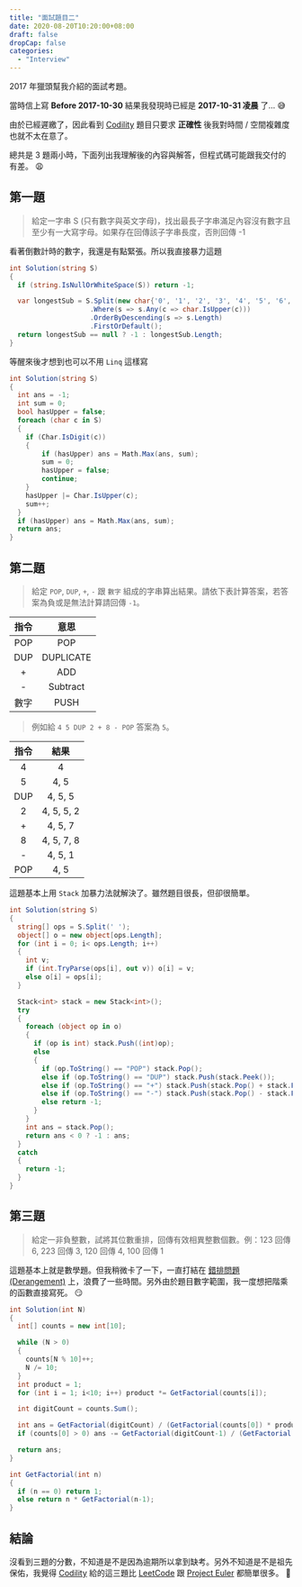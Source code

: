 ```yaml
---
title: "面試題目二"
date: 2020-08-20T10:20:00+08:00
draft: false
dropCap: false
categories:
  - "Interview"
---
```


2017 年獵頭幫我介紹的面試考題。

<!--more-->

當時信上寫 **Before 2017-10-30** 結果我發現時已經是 **2017-10-31 凌晨** 了... 😅

由於已經遲繳了，因此看到 [Codility][c] 題目只要求 **正確性** 後我對時間 / 空間複雜度也就不太在意了。

總共是 3 題兩小時，下面列出我理解後的內容與解答，但程式碼可能跟我交付的有差。 😩

## 第一題

> 給定一字串 S (只有數字與英文字母)，找出最長子字串滿足內容沒有數字且至少有一大寫字母。如果存在回傳該子字串長度，否則回傳 -1

看著倒數計時的數字，我還是有點緊張。所以我直接暴力這題

```cs
int Solution(string S)
{
  if (string.IsNullOrWhiteSpace(S)) return -1;

  var longestSub = S.Split(new char{'0', '1', '2', '3', '4', '5', '6', '7', '8', '9'})
                    .Where(s => s.Any(c => char.IsUpper(c)))
                    .OrderByDescending(s => s.Length)
                    .FirstOrDefault();
  return longestSub == null ? -1 : longestSub.Length;
}
```

等醒來後才想到也可以不用 `Linq` 這樣寫

```cs
int Solution(string S)
{
  int ans = -1;
  int sum = 0;
  bool hasUpper = false;
  foreach (char c in S)
  {
    if (Char.IsDigit(c))
    {
        if (hasUpper) ans = Math.Max(ans, sum);
        sum = 0;
        hasUpper = false;
        continue;
    }
    hasUpper |= Char.IsUpper(c);
    sum++;
  }
  if (hasUpper) ans = Math.Max(ans, sum);
  return ans;
}
```

## 第二題

> 給定 `POP`, `DUP`, `+`, `-` 跟 `數字` 組成的字串算出結果。請依下表計算答案，若答案為負或是無法計算請回傳 `-1`。

| 指令 |   意思    |
| :--: | :-------: |
| POP  |    POP    |
| DUP  | DUPLICATE |
|  +   |    ADD    |
|  -   | Subtract  |
| 數字 |   PUSH    |

> 例如給 `4 5 DUP 2 + 8 - POP` 答案為 `5`。

| 指令 |    結果    |
| :--: | :--------: |
|  4   |     4      |
|  5   |    4, 5    |
| DUP  |  4, 5, 5   |
|  2   | 4, 5, 5, 2 |
|  +   |  4, 5, 7   |
|  8   | 4, 5, 7, 8 |
|  -   |  4, 5, 1   |
| POP  |    4, 5    |

這題基本上用 `Stack` 加暴力法就解決了。雖然題目很長，但卻很簡單。

```cs
int Solution(string S)
{
  string[] ops = S.Split(' ');
  object[] o = new object[ops.Length];
  for (int i = 0; i< ops.Length; i++)
  {
    int v;
    if (int.TryParse(ops[i], out v)) o[i] = v;
    else o[i] = ops[i];
  }

  Stack<int> stack = new Stack<int>();
  try
  {
    foreach (object op in o)
    {
      if (op is int) stack.Push((int)op);
      else
      {
        if (op.ToString() == "POP") stack.Pop();
        else if (op.ToString() == "DUP") stack.Push(stack.Peek());
        else if (op.ToString() == "+") stack.Push(stack.Pop() + stack.Pop());
        else if (op.ToString() == "-") stack.Push(stack.Pop() - stack.Pop());
        else return -1;
      }
    }
    int ans = stack.Pop();
    return ans < 0 ? -1 : ans;
  }
  catch
  {
    return -1;
  }
}
```

## 第三題

> 給定一非負整數，試將其位數重排，回傳有效相異整數個數。例：123 回傳 6, 223 回傳 3, 120 回傳 4, 100 回傳 1

這題基本上就是數學題。但我稍微卡了一下，一直打結在 [錯排問題(Derangement)](https://en.wikipedia.org/wiki/Derangement) 上，浪費了一些時間。另外由於題目數字範圍，我一度想把階乘的函數直接寫死。 😏

```cs
int Solution(int N)
{
  int[] counts = new int[10];

  while (N > 0)
  {
    counts[N % 10]++;
    N /= 10;
  }
  int product = 1;
  for (int i = 1; i<10; i++) product *= GetFactorial(counts[i]);

  int digitCount = counts.Sum();

  int ans = GetFactorial(digitCount) / (GetFactorial(counts[0]) * product);
  if (counts[0] > 0) ans -= GetFactorial(digitCount-1) / (GetFactorial(counts[0]-1) * product);

  return ans;
}

int GetFactorial(int n)
{
  if (n == 0) return 1;
  else return n * GetFactorial(n-1);
}
```

## 結論

沒看到三題的分數，不知道是不是因為逾期所以拿到缺考。另外不知道是不是祖先保佑，我覺得 [Codility][c] 給的這三題比 [LeetCode][lc] 跟 [Project Euler][pe] 都簡單很多。 😬

[c]: https://codility.com
[pe]: https://projecteuler.net/
[lc]: https://leetcode.com/
